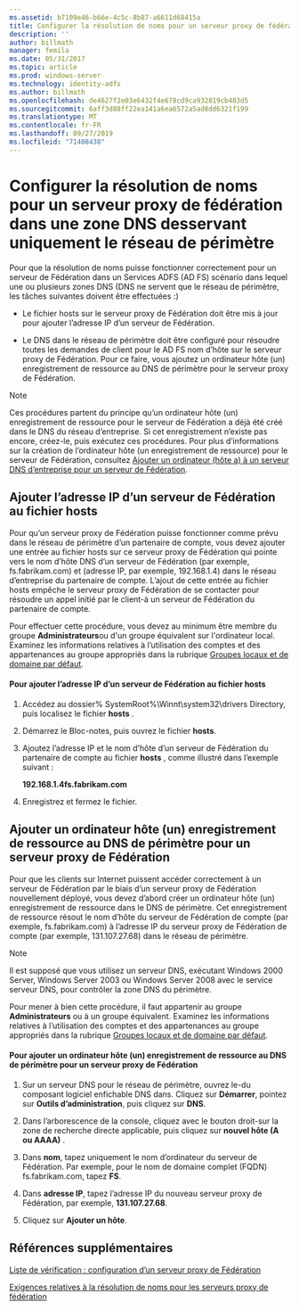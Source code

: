 ```yaml
---
ms.assetid: b7109e46-b66e-4c5c-8b87-a6611d68415a
title: Configurer la résolution de noms pour un serveur proxy de fédération dans une zone DNS desservant uniquement le réseau de périmètre
description: ''
author: billmath
manager: femila
ms.date: 05/31/2017
ms.topic: article
ms.prod: windows-server
ms.technology: identity-adfs
ms.author: billmath
ms.openlocfilehash: de4627f2e03e6432f4e678cd9ca932819cb483d5
ms.sourcegitcommit: 6aff3d88ff22ea141a6ea6572a5ad8dd6321f199
ms.translationtype: MT
ms.contentlocale: fr-FR
ms.lasthandoff: 09/27/2019
ms.locfileid: "71408438"
---
```

# <a name="configure-name-resolution-for-a-federation-server-proxy-in-a-dns-zone-that-serves-only-the-perimeter-network"></a>Configurer la résolution de noms pour un serveur proxy de fédération dans une zone DNS desservant uniquement le réseau de périmètre


Pour que la résolution de noms puisse fonctionner correctement pour un serveur de Fédération dans un Services ADFS \(AD FS\) scénario dans lequel une ou plusieurs zones DNS \(DNS ne servent que le réseau de périmètre, les tâches suivantes doivent être effectuées :\)  
  
-   Le fichier hosts sur le serveur proxy de Fédération doit être mis à jour pour ajouter l’adresse IP d’un serveur de Fédération.  
  
-   Le DNS dans le réseau de périmètre doit être configuré pour résoudre toutes les demandes de client pour le AD FS nom d’hôte sur le serveur proxy de Fédération. Pour ce faire, vous ajoutez un ordinateur hôte \(un\) enregistrement de ressource au DNS de périmètre pour le serveur proxy de Fédération.  
  
> [!NOTE]  
> Ces procédures partent du principe qu’un ordinateur hôte \(un\) enregistrement de ressource pour le serveur de Fédération a déjà été créé dans le DNS du réseau d’entreprise. Si cet enregistrement n’existe pas encore, créez-le, puis exécutez ces procédures. Pour plus d’informations sur la création de l’ordinateur hôte \(un enregistrement de ressource\) pour le serveur de Fédération, consultez [Ajouter un ordinateur &#40;hôte a&#41; à un serveur DNS d’entreprise pour un serveur de Fédération](Add-a-Host--A--Resource-Record-to-Corporate-DNS-for-a-Federation-Server.md).  
  
## <a name="add-the-ip-address-of-a-federation-server-to-the-hosts-file"></a>Ajouter l’adresse IP d’un serveur de Fédération au fichier hosts  
Pour qu’un serveur proxy de Fédération puisse fonctionner comme prévu dans le réseau de périmètre d’un partenaire de compte, vous devez ajouter une entrée au fichier hosts sur ce serveur proxy de Fédération qui pointe vers le nom d’hôte DNS d’un serveur de Fédération \(par exemple, fs.fabrikam.com\) et \(adresse IP, par exemple, 192.168.1.4\) dans le réseau d’entreprise du partenaire de compte. L’ajout de cette entrée au fichier hosts empêche le serveur proxy de Fédération de se contacter pour résoudre un appel initié par le client\-à un serveur de Fédération du partenaire de compte.  
  
Pour effectuer cette procédure, vous devez au minimum être membre du groupe **Administrateurs**ou d'un groupe équivalent sur l'ordinateur local.  Examinez les informations relatives à l’utilisation des comptes et des appartenances au groupe appropriés dans la rubrique [Groupes locaux et de domaine par défaut](https://go.microsoft.com/fwlink/?LinkId=83477).   
  
#### <a name="to-add-the-ip-address-of-a-federation-server-to-the-hosts-file"></a>Pour ajouter l’adresse IP d’un serveur de Fédération au fichier hosts  
  
1.  Accédez au dossier% SystemRoot%\\Winnt\\system32\\drivers Directory, puis localisez le fichier **hosts** .  
  
2.  Démarrez le Bloc-notes, puis ouvrez le fichier **hosts**.  
  
3.  Ajoutez l’adresse IP et le nom d’hôte d’un serveur de Fédération du partenaire de compte au fichier **hosts** , comme illustré dans l’exemple suivant :  
  
    **192.168.1.4fs.fabrikam.com**  
  
4.  Enregistrez et fermez le fichier.  
  
## <a name="add-a-host-a-resource-record-to-perimeter-dns-for-a-federation-server-proxy"></a>Ajouter un ordinateur hôte \(un\) enregistrement de ressource au DNS de périmètre pour un serveur proxy de Fédération  
Pour que les clients sur Internet puissent accéder correctement à un serveur de Fédération par le biais d’un serveur proxy de Fédération nouvellement déployé, vous devez d’abord créer un ordinateur hôte \(un\) enregistrement de ressource dans le DNS de périmètre. Cet enregistrement de ressource résout le nom d’hôte du serveur de Fédération de compte \(par exemple, fs.fabrikam.com\) à l’adresse IP du serveur proxy de Fédération de compte \(par exemple, 131.107.27.68\) dans le réseau de périmètre.  
  
> [!NOTE]  
> Il est supposé que vous utilisez un serveur DNS, exécutant Windows 2000 Server, Windows Server 2003 ou Windows Server 2008 avec le service serveur DNS, pour contrôler la zone DNS du périmètre.  
  
Pour mener à bien cette procédure, il faut appartenir au groupe **Administrateurs** ou à un groupe équivalent.  Examinez les informations relatives à l’utilisation des comptes et des appartenances au groupe appropriés dans la rubrique [Groupes locaux et de domaine par défaut](https://go.microsoft.com/fwlink/?LinkId=83477).   
  
#### <a name="to-add-a-host-a-resource-record-to-perimeter-dns-for-a-federation-server-proxy"></a>Pour ajouter un ordinateur hôte \(un\) enregistrement de ressource au DNS de périmètre pour un serveur proxy de Fédération  
  
1.  Sur un serveur DNS pour le réseau de périmètre, ouvrez le\-du composant logiciel enfichable DNS dans. Cliquez sur **Démarrer**, pointez sur **Outils d’administration**, puis cliquez sur **DNS**.  
  
2.  Dans l’arborescence de la console, cliquez avec le bouton droit\-sur la zone de recherche directe applicable, puis cliquez sur **nouvel hôte \(A ou AAAA\)** .  
  
3.  Dans **nom**, tapez uniquement le nom d’ordinateur du serveur de Fédération. Par exemple, pour le nom de domaine complet \(FQDN\) fs.fabrikam.com, tapez **FS**.  
  
4.  Dans **adresse IP**, tapez l’adresse IP du nouveau serveur proxy de Fédération, par exemple, **131.107.27.68**.  
  
5.  Cliquez sur **Ajouter un hôte**.  
  
## <a name="additional-references"></a>Références supplémentaires  
[Liste de vérification : configuration d’un serveur proxy de Fédération](Checklist--Setting-Up-a-Federation-Server-Proxy.md)  
  
[Exigences relatives à la résolution de noms pour les serveurs proxy de fédération](https://technet.microsoft.com/library/dd807055.aspx)  
  

